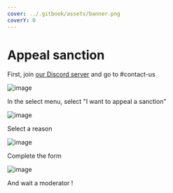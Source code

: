 ```yaml
---
cover: ../.gitbook/assets/banner.png
coverY: 0
---
```


# Appeal sanction

First, join [our Discord server](https://discordanalytics.xyz/go/support) and go to #contact-us

![image](https://github.com/DiscordAnalytics/docs/assets/84439677/f5561eae-6c0e-40bf-a638-ad4c3b108916)

In the select menu, select "I want to appeal a sanction"

![image](https://github.com/DiscordAnalytics/docs/assets/84439677/9bd13584-63a8-47a7-b3d9-8ef9336f1e8e)

Select a reason

![image](https://github.com/DiscordAnalytics/docs/assets/84439677/cf9f3c8f-f2af-4791-8dac-f366a58fbfd4)

Complete the form

![image](https://github.com/DiscordAnalytics/docs/assets/84439677/7275fde0-102d-41be-8562-40603af79c0e)

And wait a moderator !
